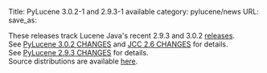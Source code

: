 Title: PyLucene 3.0.2-1 and 2.9.3-1 available
category: pylucene/news
URL: 
save_as: 

These releases track Lucene Java's recent 2.9.3 and 3.0.2 <a href="https://lucene.apache.org/java/docs/index.html#18+June+2010+-+Lucene+Java+3.0.2+and+2.9.3+available">releases</a>.<br/>
See <a href="https://svn.apache.org/repos/asf/lucene/pylucene/tags/pylucene_3_0_2/CHANGES">PyLucene 3.0.2 CHANGES</a> and <a href="https://svn.apache.org/repos/asf/lucene/pylucene/trunk/jcc/CHANGES">JCC 2.6 CHANGES</a> for details.<br/>
See <a href="https://svn.apache.org/repos/asf/lucene/pylucene/tags/pylucene_2_9_3/CHANGES">PyLucene 2.9.3 CHANGES</a> for details.<br/>
Source distributions are available <a href="https://archive.apache.org/dist/lucene/pylucene/">here</a>.


